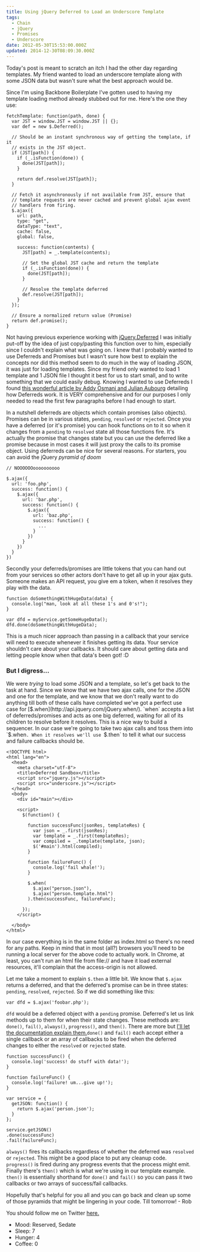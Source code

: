 ```yaml
---
title: Using jQuery Deferred to Load an Underscore Template
tags:
  - Chain
  - jQuery
  - Promises
  - Underscore
date: 2012-05-30T15:53:00.000Z
updated: 2014-12-30T08:09:30.000Z
---
```


Today's post is meant to scratch an itch I had the other day regarding templates. My friend wanted to load an underscore template along with some JSON data but wasn't sure what the best approach would be.

Since I'm using Backbone Boilerplate I've gotten used to having my template loading method already stubbed out for me. Here's the one they use:

    fetchTemplate: function(path, done) {
      var JST = window.JST = window.JST || {};
      var def = new $.Deferred();
    
      // Should be an instant synchronous way of getting the template, if it
      // exists in the JST object.
      if (JST[path]) {
        if (_.isFunction(done)) {
          done(JST[path]);
        }
    
        return def.resolve(JST[path]);
      }
    
      // Fetch it asynchronously if not available from JST, ensure that
      // template requests are never cached and prevent global ajax event
      // handlers from firing.
      $.ajax({
        url: path,
        type: "get",
        dataType: "text",
        cache: false,
        global: false,
    
        success: function(contents) {
          JST[path] = _.template(contents);
    
          // Set the global JST cache and return the template
          if (_.isFunction(done)) {
            done(JST[path]);
          }
    
          // Resolve the template deferred
          def.resolve(JST[path]);
        }
      });
    
      // Ensure a normalized return value (Promise)
      return def.promise();
    }
    

Not having previous experience working with [jQuery.Deferred](http://api.jquery.com/category/deferred-object/) I was initially put-off by the idea of just copy/pasting this function over to him, especially since I couldn't explain what was going on. I knew that I probably wanted to use Deferreds and Promises but I wasn't sure how best to explain the concepts nor did this method seem to do much in the way of loading JSON, it was just for loading templates. Since my friend only wanted to load 1 template and 1 JSON file I thought it best for us to start small, and to write something that we could easily debug. Knowing I wanted to use Deferreds I found [this wonderful article by Addy Osmani and Julian Aubourg](http://msdn.microsoft.com/en-us/magazine/gg723713.aspx) detailing how Deferreds work. It is VERY comprehensive and for our purposes I only needed to read the first few paragraphs before I had enough to start.

In a nutshell deferreds are objects which contain promises (also objects). Promises can be in various states, `pending`, `resolved` or `rejected`. Once you have a deferred (or it's promise) you can hook functions on to it so when it changes from a `pending` to `resolved` state all those functions fire. It's actually the promise that changes state but you can use the deferred like a promise because in most cases it will just proxy the calls to its promise object. Using deferreds can be nice for several reasons. For starters, you can avoid the jQuery *pyramid of doom*

    
    // NOOOOOOoooooooooo
    
    $.ajax({
      url: 'foo.php',
      success: function() {
        $.ajax({
          url: 'bar.php',
          success: function() {
            $.ajax({
              url: 'baz.php',
              success: function() {
                ...
              }
            })
          }
        })
      }
    })
    
    

Secondly your deferreds/promises are little tokens that you can hand out from your services so other actors don't have to get all up in your ajax guts. Someone makes an API request, you give em a token, when it resolves they play with the data.

    function doSomethingWithHugeData(data) {
      console.log("man, look at all these 1's and 0's!");
    }
    
    var dfd = myService.getSomeHugeData();
    dfd.done(doSomethingWithHugeData);
    

This is a much nicer approach than passing in a callback that your service will need to execute whenever it finishes getting its data. Your service shouldn't care about your callbacks. It should care about getting data and letting people know when that data's been got! :D

### But I digress...

We were *trying* to load some JSON and a template, so let's get back to the task at hand. Since we know that we have two ajax calls, one for the JSON and one for the template, and we know that we don't really want to do anything till both of these calls have completed we've got a perfect use case for [$.when](http://api.jquery.com/jQuery.when/). `when` accepts a list of deferreds/promises and acts as one big deferred, waiting for all of its children to resolve before it resolves. This is a nice way to build a sequencer. In our case we're going to take  two ajax calls and toss them into `$.when`. When it resolves we'll use `$.then` to tell it what our success and failure callbacks should be.

    <!DOCTYPE html>
    <html lang="en">
      <head>
        <meta charset="utf-8">
        <title>Deferred Sandbox</title>
        <script src="jquery.js"></script>
        <script src="underscore.js"></script>
      </head>
      <body>
        <div id="main"></div>
    
        <script>
          $(function() {
    
            function successFunc(jsonRes, templateRes) {
              var json = _.first(jsonRes);
              var template = _.first(templateRes);
              var compiled = _.template(template, json);
              $('#main').html(compiled);
            }
    
            function failureFunc() {
              console.log('fail whale!');
            }
            
            $.when(
              $.ajax("person.json"),
              $.ajax("person.template.html")
            ).then(successFunc, failureFunc);
    
          });
        </script>
    
      </body>
    </html>
    

In our case everything is in the same folder as index.html so there's no need for any paths. Keep in mind that in most (all?) browsers you'll need to be running a local server for the above code to actually work. In Chrome, at least, you can't run an html file from file:// and have it load external resources, it'll complain that the access-origin is not allowed.

Let me take a moment to explain `$.then` a little bit. We know that `$.ajax` returns a deferred, and that the deferred's promise can be in three states: `pending`, `resolved`, `rejected`. So if we did something like this:

    var dfd = $.ajax('foobar.php');
    

`dfd` would be a deferred object with a `pending` promise. Deferred's let us link methods up to them for when their state changes. These methods are: `done()`, `fail()`, `always()`, `progress()`, and `then()`. There are more but [I'll let the documentation explain them.](http://api.jquery.com/category/deferred-object/)`done()` and `fail()` each accept either a single callback or an array of callbacks to be fired when the deferred changes to either the `resolved` or `rejected` state.

    function successFunc() {
      console.log('success! do stuff with data!');
    }
    
    function failureFunc() {
      console.log('failure! um...give up!');
    }
    
    var service = {
      getJSON: function() {
        return $.ajax('person.json');
      }
    };
    
    service.getJSON()
    .done(successFunc)
    .fail(failureFunc);
    
    

`always()` fires its callbacks regardless of whether the deferred was `resolved` or `rejected`. This might be a good place to put any cleanup code. `progress()` is fired during any progress events that the process might emit. Finally there's `then()` which is what we're using in our template example. `then()` is essentially shorthand for `done()` and `fail()` so you can pass it two callbacks or two arrays of success/fail callbacks.

Hopefully that's helpful for you all and you can go back and clean up some of those pyramids that might be lingering in your code. Till tomorrow! - Rob

You should follow me on Twitter [here.](http://twitter.com/rob_dodson)

- Mood: Reserved, Sedate
- Sleep: 7
- Hunger: 4
- Coffee: 0
